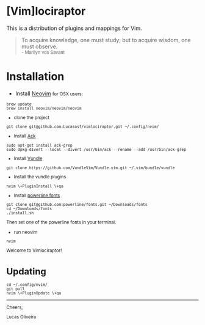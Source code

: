 [Vim]lociraptor
===============

This is a distribution of plugins and mappings for Vim.

>To acquire knowledge, one must study; but to acquire wisdom, one must observe.<br>
><small>- Marilyn vos Savant</small>

# Installation

 - Install [Neovim](https://github.com/neovim/neovim)
<small>for OSX users:
```
brew update
brew install neovim/neovim/neovim
```

 - clone the project
```
git clone git@github.com:Lucasosf/vimlociraptor.git ~/.config/nvim/
```

- Install [Ack](http://beyondgrep.com/install/)
```
sudo apt-get install ack-grep
sudo dpkg-divert --local --divert /usr/bin/ack --rename --add /usr/bin/ack-grep
```

 - Install [Vundle](https://github.com/VundleVim/Vundle.vim)
```
git clone https://github.com/VundleVim/Vundle.vim.git ~/.vim/bundle/vundle
```

 - Install the vundle plugins
```
nvim \+PluginInstall \+qa
```

- Install [powerline fonts](https://github.com/powerline/fonts#font-families)
```
git clone git@github.com:powerline/fonts.git ~/Downloads/fonts
cd ~/Downloads/fonts
./install.sh
```
Then set one of the powerline fonts in your terminal.

- run neovim
```
nvim
```

Welcome to Vimlociraptor!

# Updating

```
cd ~/.config/nvim/
git pull
nvim \+PluginUpdate \+qa
```

---
Cheers,

Lucas Oliveira
